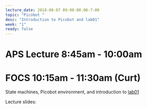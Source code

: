 ```yaml
---
lecture_date: 2018-08-07 09:00:00.00-7:00
topic: "Picobot "
desc: "Introduction to Picobot and lab01"
week: "1"
ready: false
---
```


# APS Lecture 8:45am - 10:00am




# FOCS 10:15am - 11:30am (Curt)
State machines, Picobot environment, and introduction to [lab01](/lab/lab01/)

Lecture slides: 




